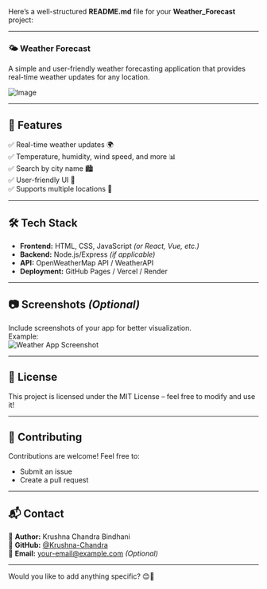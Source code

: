 Here’s a well-structured **README.md** file for your **Weather_Forecast** project:  

---

### **🌤 Weather Forecast**  
A simple and user-friendly weather forecasting application that provides real-time weather updates for any location.  

![Image](https://github.com/user-attachments/assets/7b4e3e74-82dd-46c6-b6d9-3f220d0a0b36) 

---

## **🚀 Features**  
✅ Real-time weather updates 🌍  
✅ Temperature, humidity, wind speed, and more 📊  
✅ Search by city name 🏙️  
✅ User-friendly UI 🎨  
✅ Supports multiple locations 📍  

---

## **🛠️ Tech Stack**  
- **Frontend:** HTML, CSS, JavaScript *(or React, Vue, etc.)*  
- **Backend:** Node.js/Express *(if applicable)*  
- **API:** OpenWeatherMap API / WeatherAPI  
- **Deployment:** GitHub Pages / Vercel / Render  

---

## **📷 Screenshots** *(Optional)*  
Include screenshots of your app for better visualization.  
Example:  
![Weather App Screenshot](https://your-image-url.com)  

---

## **📜 License**  
This project is licensed under the MIT License – feel free to modify and use it!  

---

## **🙌 Contributing**  
Contributions are welcome! Feel free to:  
- Submit an issue  
- Create a pull request  

---

## **📬 Contact**  
🔹 **Author:** Krushna Chandra Bindhani  
🔹 **GitHub:** [@Krushna-Chandra](https://github.com/Krushna-Chandra)  
🔹 **Email:** your-email@example.com *(Optional)*  

---

Would you like to add anything specific? 😊🚀
